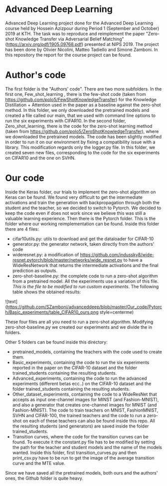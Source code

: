 # Advanced Deep Learning
Advanced Deep Learning project done for the Advanced Deep Learning course held by Hossein Azizpour during Period 1 (September and October) 2019 at KTH.
The task was to reproduce and reimplement the paper "Zero-shot Knowledge Transfer via Adversarial Belief Matching" (https://arxiv.org/pdf/1905.09768.pdf) presented at NIPS 2019. 
The project has been done by Olivier Nicolini, Matteo Tadiello and Simone Zamboni.
In this repository the report for the course project can be found.

# Author's code
The first folder is the "Authors' code". There are two more subfolders. 
In the first one, Few_shot_learning , there is the few-shot code (taken from https://github.com/polo5/FewShotKnowledgeTransfer) for the Knowledge Distillation + Attention used in the paper as a baseline against the zero-shot method. In this folder, we only downloaded the pretrained models and created a file called our main, that we used with command line options to run the six experiments with CIFAR10.
In the second folder, Zero_shot_learning, there is the code for the zero-shot learning method (taken from https://github.com/polo5/ZeroShotKnowledgeTransfer), where we downloaded the pretrained models. The code has been slightly modified in order to run it on our environment by fixing a compatibility issue with a library. This modification regards only the logger.py file. In this folder, we created seven new files, corresponding to the code for the six experiments on CIFAR10 and the one on SVHN.

# Our code
Inside the Keras folder,  our trials to implement the zero-shot algorithm on Keras can be found. We found very difficult to get the intermediate activations and train the generation with backpropagation through both the student and the teacher, so we decided to switch to Pytorch. We decided to keep the code even if does not work since we believe this was still a valuable learning experience.
Then there is the Pytorch folder. This is the folder where our working reimplementation can be found. Inside this folder there are 4 files:
 - cifar10utils.py: utils to download and get the dataloader for CIFAR-10
 - generator.py: the generator network, taken directly from the authors' code
 - wideresnet.py: a modification of https://github.com/indussky8/wide-resnet.pytorch/blob/master/networks/wide_resnet.py to have a WideResNetwork that returns the intermediate activations and the final prediction as outputs.
 - zero-shot-baseline.py: the complete code to run a zero-shot algorithm from a pretrained model. All the experiments use a variation of this file. *This is the file to be modified to run custom experiments*.
The following table shows the obtained results:

![text](https://github.com/SZamboni/advanceddeep/blob/master/Our_code/Pytorch/Basic_experiments/table_CIFAR10_ours.png style=centerme)


These four files are all you need to run a zero-shot algorithm. Modifying zero-shot-baseline.py we created our experiments and we divide the in folders.

Other 5 folders can be found inside this directory:
 - pretrained_models, containing the teachers with the code used to create them.
 - Basic_experiments, containing the code to run the six experiments reported in the paper on the CIFAR-10 dataset and the folder trained_students containing the resulting students.
- Advanced_experiments, containing the code to run the advanced experiments (different betas ecc..) on the CIFAR-10 dataset and the folder trained_students containing the resulting students.
 - Other_dataset_experiments, containing the code to a WideResNet that accepts as input one-channel images for MINST (and Fashion-MNIST), and also a generator that creates one-channel images for MNIST (and Fashion-MNIST). The code to train teachers on MNIST, FashionMNIST, SVHN and CIFAR-100, the trained teachers and the code to run a zero-shot on each of these teachers can also be found inside this repo. All the resulting students (and generators) are saved inside the folder trained_students.
 - Transition curves, where the code for the transition curves can be found. To execute it the constant.py file has to be modified by setting the path for the teacher and student models and the name of the models wanted. Inside this folder, first transition_curves.py and then print_csv.py have to be run to get the image of the average transition curve and the MTE value.

Since we have saved all the pretrained models, both ours and the authors' ones, the Github folder is quite heavy.
